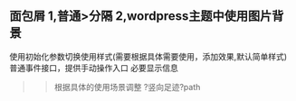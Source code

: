 面包屑
1,普通>分隔
2,wordpress主题中使用图片背景
----------------------
使用初始化参数切换使用样式(需要根据具体需要使用，添加效果,默认简单样式)
普通事件接口，提供手动操作入口
必要显示信息
>>根据具体的使用场景调整
?竖向足迹?path
